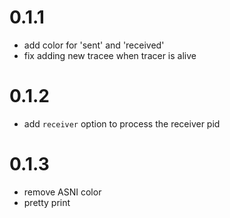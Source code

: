 # 0.1.1

- add color for 'sent' and 'received'
- fix adding new tracee when tracer is alive

# 0.1.2

- add `receiver` option to process the receiver pid

# 0.1.3

- remove ASNI color
- pretty print